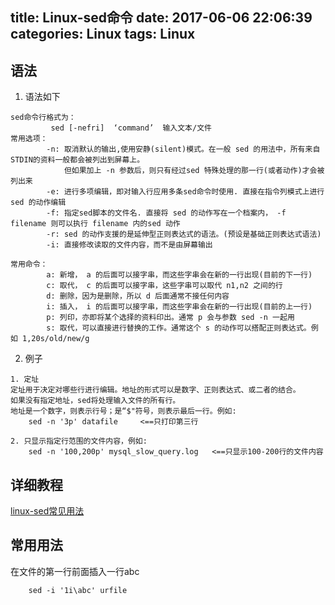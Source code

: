 title: Linux-sed命令
date: 2017-06-06 22:06:39
categories: Linux
tags: Linux
---

## 语法

1. 语法如下
```
sed命令行格式为：
         sed [-nefri]  ‘command’  输入文本/文件
常用选项：
        -n: 取消默认的输出,使用安静(silent)模式。在一般 sed 的用法中，所有来自 STDIN的资料一般都会被列出到屏幕上。
            但如果加上 -n 参数后，则只有经过sed 特殊处理的那一行(或者动作)才会被列出来
        -e: 进行多项编辑，即对输入行应用多条sed命令时使用. 直接在指令列模式上进行 sed 的动作编辑
        -f: 指定sed脚本的文件名. 直接将 sed 的动作写在一个档案内， -f filename 则可以执行 filename 内的sed 动作
        -r: sed 的动作支援的是延伸型正则表达式的语法。(预设是基础正则表达式语法)
        -i: 直接修改读取的文件内容，而不是由屏幕输出      

常用命令：
        a: 新增， a 的后面可以接字串，而这些字串会在新的一行出现(目前的下一行)
        c: 取代， c 的后面可以接字串，这些字串可以取代 n1,n2 之间的行
        d: 删除，因为是删除，所以 d 后面通常不接任何内容
        i: 插入， i 的后面可以接字串，而这些字串会在新的一行出现(目前的上一行)
        p: 列印，亦即将某个选择的资料印出。通常 p 会与参数 sed -n 一起用
        s: 取代，可以直接进行替换的工作。通常这个 s 的动作可以搭配正则表达式。例如 1,20s/old/new/g 
```

<!--more-->

2. 例子
```
1. 定址
定址用于决定对哪些行进行编辑。地址的形式可以是数字、正则表达式、或二者的结合。
如果没有指定地址，sed将处理输入文件的所有行。
地址是一个数字，则表示行号；是“$"符号，则表示最后一行。例如: 
    sed -n '3p' datafile     <==只打印第三行

2. 只显示指定行范围的文件内容，例如:
    sed -n '100,200p' mysql_slow_query.log   <==只显示100-200行的文件内容
```

## 详细教程

[linux-sed常见用法](http://www.cnblogs.com/emanlee/archive/2013/09/07/3307642.html)

## 常用用法

在文件的第一行前面插入一行abc
```
    sed -i '1i\abc' urfile 
```
